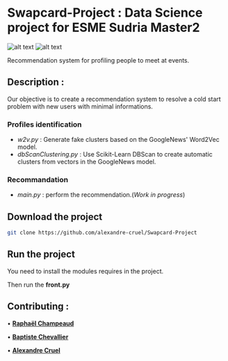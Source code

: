 # Swapcard-Project : Data Science project for ESME Sudria Master2
![alt text](https://www.esme.fr/Content/images/design/logo_esme.png)
![alt text](https://www.swapcard.com/static/LogoFINAL-8700cd1c4ccb0b24abfdaf26e5b67b4f.svg)

Recommendation system for profiling people to meet at events.

## Description : 

Our objective is to create a recommendation system to resolve a cold start problem with new users with minimal informations.

### Profiles identification
- _w2v.py_ : Generate fake clusters based on the GoogleNews' Word2Vec model.
- _dbScanClustering.py_ : Use Scikit-Learn DBScan to create automatic clusters from vectors in the GoogleNews model.
### Recommandation
- _main.py_ : perform the recommendation.(*Work in progress*)

## Download the project
```bash
git clone https://github.com/alexandre-cruel/Swapcard-Project 
```
## Run the project
You need to install the modules requires in the project.

Then run the **front.py**

## Contributing : 
• **[Raphaël Champeaud](https://github.com/RaphCPV)**

• **[Baptiste Chevallier](https://github.com/baptchv/)**

• **[Alexandre Cruel](https://github.com/alexandre-cruel)** 
